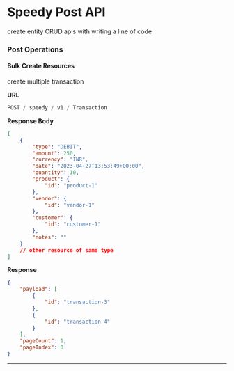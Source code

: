 # Speedy Post API

create entity CRUD apis with writing a line of code

### Post Operations

#### Bulk Create Resources

create multiple transaction

**URL**

```javascript
POST / speedy / v1 / Transaction
```

**Response Body**

```json
[
    {
        "type": "DEBIT",
        "amount": 250,
        "currency": "INR",
        "date": "2023-04-27T13:53:49+00:00",
        "quantity": 10,
        "product": {
            "id": "product-1"
        },
        "vendor": {
            "id": "vendor-1"
        },
        "customer": {
            "id": "customer-1"
        },
        "notes": ""
    }
    // other resource of same type
]
```

**Response**

```json
{
    "payload": [
        {
            "id": "transaction-3"
        },
        {
            "id": "transaction-4"
        }
    ],
    "pageCount": 1,
    "pageIndex": 0
}
```

<hr>